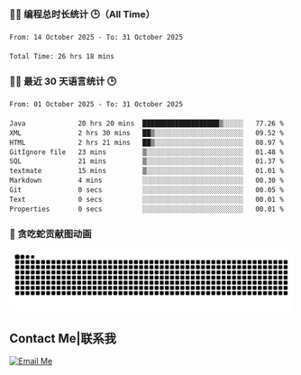 ### 🧑‍💻 编程总时长统计 🕒（All Time）

<!--START_SECTION:WakaTotal-->

```txt
From: 14 October 2025 - To: 31 October 2025

Total Time: 26 hrs 18 mins
```

<!--END_SECTION:WakaTotal-->


### 🧑‍💻 最近 30 天语言统计 🕒
<!--START_SECTION:WakaLast30Days-->

```txt
From: 01 October 2025 - To: 31 October 2025

Java             20 hrs 20 mins  ███████████████████▒░░░░░   77.26 %
XML              2 hrs 30 mins   ██▒░░░░░░░░░░░░░░░░░░░░░░   09.52 %
HTML             2 hrs 21 mins   ██▒░░░░░░░░░░░░░░░░░░░░░░   08.97 %
GitIgnore file   23 mins         ▒░░░░░░░░░░░░░░░░░░░░░░░░   01.48 %
SQL              21 mins         ▒░░░░░░░░░░░░░░░░░░░░░░░░   01.37 %
textmate         15 mins         ▒░░░░░░░░░░░░░░░░░░░░░░░░   01.01 %
Markdown         4 mins          ░░░░░░░░░░░░░░░░░░░░░░░░░   00.30 %
Git              0 secs          ░░░░░░░░░░░░░░░░░░░░░░░░░   00.05 %
Text             0 secs          ░░░░░░░░░░░░░░░░░░░░░░░░░   00.01 %
Properties       0 secs          ░░░░░░░░░░░░░░░░░░░░░░░░░   00.01 %
```

<!--END_SECTION:WakaLast30Days-->

### 🐍 贪吃蛇贡献图动画

<picture>
  <source media="(prefers-color-scheme: dark)" srcset="https://raw.githubusercontent.com/AbsoluteZero001/AbsoluteZero001/output/github-contribution-grid-snake-dark.svg">
  <source media="(prefers-color-scheme: light)" srcset="https://raw.githubusercontent.com/AbsoluteZero001/AbsoluteZero001/output/github-contribution-grid-snake.svg">
  <img alt="github contribution grid snake animation" src="https://raw.githubusercontent.com/AbsoluteZero001/AbsoluteZero001/output/github-contribution-grid-snake.svg">
</picture>

## Contact Me|联系我
[![Email Me](https://img.shields.io/badge/Email-absolutezero.cold200@simplelogin.com-blue?style=for-the-badge)](mailto:absolutezero.cold200@simplelogin.com)


